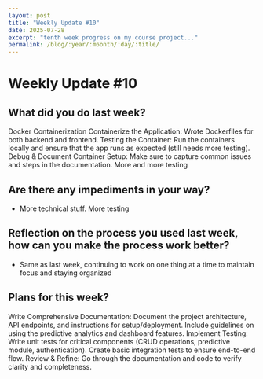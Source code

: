 ```yaml
---
layout: post
title: "Weekly Update #10"
date: 2025-07-28
excerpt: "tenth week progress on my course project..."
permalink: /blog/:year/:m6onth/:day/:title/
---
```


# Weekly Update #10

## What did you do last week? 
Docker Containerization 
Containerize the Application:
Wrote Dockerfiles for both backend and frontend.
Testing the Container:
Run the containers locally and ensure that the app runs as expected (still needs more testing).
Debug & Document Container Setup:
Make sure to capture common issues and steps in the documentation.
More and more testing 

## Are there any impediments in your way?
* More technical stuff. More testing 

## Reflection on the process you used last week, how can you make the process work better?
* Same as last week, continuing to work on one thing at a time to maintain focus and staying organized 

## Plans for this week?
Write Comprehensive Documentation:
Document the project architecture, API endpoints, and instructions for setup/deployment.
Include guidelines on using the predictive analytics and dashboard features.
Implement Testing:
Write unit tests for critical components (CRUD operations, predictive module, authentication).
Create basic integration tests to ensure end-to-end flow.
Review & Refine:
Go through the documentation and code to verify clarity and completeness.

